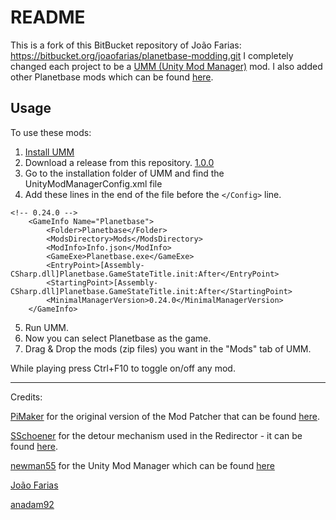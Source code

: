 # README #

This is a fork of this BitBucket repository of João Farias:
https://bitbucket.org/joaofarias/planetbase-modding.git
I completely changed each project to be a [UMM (Unity Mod Manager)](https://github.com/newman55/unity-mod-manager) mod.
I also added other Planetbase mods which can be found [here](https://www.nexusmods.com/planetbase/mods/).
## Usage
To use these mods:
1. [Install UMM](https://www.nexusmods.com/site/mods/21)
2. Download a release from this repository. [1.0.0](https://github.com/anadam92/Planetbase-Modding/releases/download/1.0.0/PlanetBase_mods_umm.7z)
3. Go to the installation folder of UMM and find the UnityModManagerConfig.xml file
4. Add these lines in the end of the file before the ```</Config>``` line.
```
<!-- 0.24.0 -->
	<GameInfo Name="Planetbase">
		<Folder>Planetbase</Folder>
		<ModsDirectory>Mods</ModsDirectory>
		<ModInfo>Info.json</ModInfo>
		<GameExe>Planetbase.exe</GameExe>
		<EntryPoint>[Assembly-CSharp.dll]Planetbase.GameStateTitle.init:After</EntryPoint>
		<StartingPoint>[Assembly-CSharp.dll]Planetbase.GameStateTitle.init:After</StartingPoint>
		<MinimalManagerVersion>0.24.0</MinimalManagerVersion>
	</GameInfo>
````
  5. Run UMM.
  6. Now you can select Planetbase as the game.
  7. Drag & Drop the mods (zip files) you want in the "Mods" tab of UMM.

While playing press Ctrl+F10 to toggle on/off any mod.

------------------------------------------------------

Credits:

[PiMaker](https://github.com/PiMaker) for the original version of the Mod Patcher that can be found [here](https://github.com/PiMaker/PlanetbasePatcher).

[SSchoener](https://github.com/sschoener) for the detour mechanism used in the Redirector - it can be found [here](https://github.com/sschoener/cities-skylines-detour).

[newman55](https://github.com/newman55) for the Unity Mod Manager which can be found [here](https://github.com/newman55/unity-mod-manager)

[João Farias](https://bitbucket.org/joaofarias/planetbase-modding.git)

[anadam92](https://github.com/anadam92)
